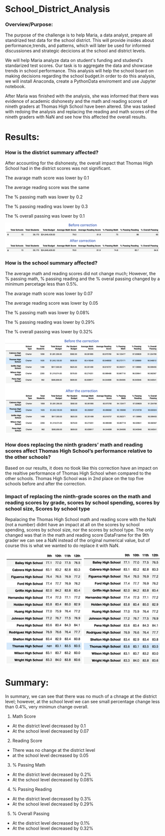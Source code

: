 # School_District_Analysis
### Overview/Purpose:
The purpose of the challenge is to help Maria, a data analyst, prepare all standrized test data for the school district. This will provide insides about performance,trends, and patterns, which will later be used for informed discussiones and strategic decicions at the school and district levels.

We will help Maria analyze data on student's funding and studend's standarized test scores. Our task is to aggregate the data and showcase trends in school performance. This analysis will help the school board on making decisions regarding the school budget.In order to do this analysis, we will install Anaconda, create a PythonData enviroment and use Jupyter notebook.

After Maria was finished with the analysis, she was informed that there was evidence of academic dishonesty and the math and reading scores of nineth graders at Thomas High School have been altered. She was tasked with redoing the analysis and replacing the reading and math scores of the nineth graders with NaN and see how this affected the overall results.

# Results: 
### How is the district summary affected?
After accounting for the dishonesty, the overall impact that Thomas High School had in the district scores was not significant.

The avarage math score was lower by 0.1

The average reading score was the same

The % passing math was lower by 0.2

The % passing reading was lower by 0.3

The % overall passing was lower by 0.1

![districtsummary_before_after.png](https://github.com/LucyPill/School_District_Analysis/blob/main/districtsummary_before_after.png)


### How is the school summary affected?
The average math and reading scores did not change much; However, the % passing math, % passing reading and the % overal passing changed by a minimum percetage less than 0.5%. 

The avarage math score was lower by 0.07

The average reading score was lower by 0.05

The % passing math was lower by 0.08%

The % passing reading was lower by 0.29%

The % overall passing was lower by 0.32%

![schoolsummary_df_before_after.png](https://github.com/LucyPill/School_District_Analysis/blob/main/schoolsummary_df_before_after.png)

### How does replacing the ninth graders’ math and reading scores affect Thomas High School’s performance relative to the other schools?
Based on our results, it does no tlook like this correction have an impact on the realtive performance of Thomas High School when compared to the other schools. Thomas High School was in 2nd place on the top five schools before and after the correction.

### Impact of replacing the ninth-grade scores on the math and reading scores by grade, scores by school spending, scores by school size, Scores by school type
Repalacing the Thomas High School math and reading score with the NaN (not a number) didnt have an impact at all on the scores by school spending, scores by school size, nor the scores by school type. The only changed was that in the math and reading score DataFrame for the 9th grader we can see a NaN instead of the original numerical value, but of course this is what we wanted to do replace it with NaN.

![mathscore_before_after.png](https://github.com/LucyPill/School_District_Analysis/blob/main/mathscore_before_after.png)

# Summary:
In summary, we can see that there was no much of a chnage at the district level; however, at the school level we can see small percentage change less than 0.4%, very minimun change overall.
1. Math Score
  * At the district level decreased by 0.1 
  * At the school level decreased by 0.07

2. Reading Score
  * There was no change at the district level
  * at the school level decreased by 0.05 

3. % Passing Math
  * At the district level decreased by 0.2%
  * At the school level decreased by 0.08%
   
4. % Passing Reading
  * At the district level decreased by 0.3%
  * At the school level decreased by 0.29%

5. % Overall Passing
  * At the district level decreased by 0.1%
  * At the school level decreased by 0.32% 
